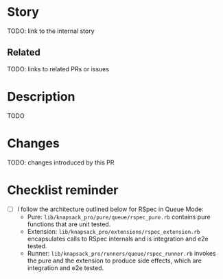 # Story

TODO: link to the internal story

## Related

TODO: links to related PRs or issues

# Description

TODO

# Changes

TODO: changes introduced by this PR

# Checklist reminder

- [ ] I follow the architecture outlined below for RSpec in Queue Mode:
  - Pure: `lib/knapsack_pro/pure/queue/rspec_pure.rb` contains pure functions that are unit tested.
  - Extension: `lib/knapsack_pro/extensions/rspec_extension.rb` encapsulates calls to RSpec internals and is integration and e2e tested.
  - Runner: `lib/knapsack_pro/runners/queue/rspec_runner.rb` invokes the pure and the extension to produce side effects, which are integration and e2e tested.
